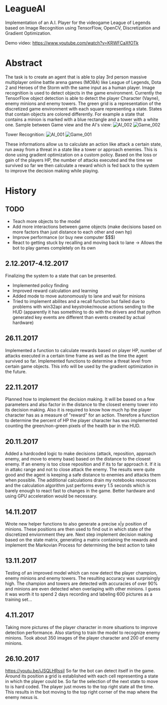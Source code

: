 # LeagueAI
Implementation of an A.I. Player for the videogame League of Legends based on Image Recognition using TensorFlow, OpenCV, Discretization and Gradient Optimization. 

Demo video: https://www.youtube.com/watch?v=KRWFCaXfOTk

# Abstract
The task is to create an agent that is able to play 3rd person massive multiplayer online battle arena games (MOBA)
like League of Legends, Dota 2 and Heroes of the Storm with the same input as a human player. Image recognition is used to detect objects in the game environment. Currently the TensorFlow object detection is able to detect the player Character (Vayne), enemy minions and enemy towers. The green grid is a representation of the discretized game environment with each square representing a state. States that contain objects are colored differently. For example a state that contains a minion is marked with a blue rectangle and a tower with a white one. Sample between Game view and the AI's view:
![AI_002](https://github.com/Oleffa/LeagueAI/blob/master/Pictures/002_LeagueAI.JPG)
![Game_002](https://github.com/Oleffa/LeagueAI/blob/master/Pictures/002_game.jpg)

Tower Recognition:
![AI_001](https://github.com/Oleffa/LeagueAI/blob/master/Pictures/001_LeagueAI.JPG)
![Game_001](https://github.com/Oleffa/LeagueAI/blob/master/Pictures/001_game.jpg)

These informations allow us to calculate an action like attack a certain state, run away from a threat in a state like a tower or approach enemies. This is done using gradient optimization on a custom policy. Based on the loss or gain of the players HP, the number of attacks executed and the time we survived so far we then calculate a reward which is fed back to the system to improve the decision making while playing.

# History
## TODO
- Teach more objects to the model
- Add more interactions between game objects (make decisions based on more factors than just distance to each other and own hp)
- Improve performance (or buy new computer $$$)
- React to getting stuck by recalling and moving back to lane -> Allows the bot to play games completely on its own

## 2.12.2017-4.12.2017
Finalizing the system to a state that can be presented.
- Implemented policy finding
- Improved reward calculation and learning
- Added mode to move autonomously to lane and wait for minions
- Tried to implement abilites and a recall function but failed due to problems with win32api and keystroke/mouse actions sending to the HUD (apparently it has something to do with the drivers and that python generated key events are different than events created by actual hardware)


## 26.11.2017
Implemented a function to calculate rewards based on player HP, number of attacks executed in a certain time frame as well as the time the agent survived so far.
Implemented functions to determine a threat level from certain game objects. This info will be used by the gradient optimization in the future.

## 22.11.2017
Planned how to implement the decision making. It will be based on a few parameters and also factor in the distance to the closest enemy tower into its decision making. Also it is required to know how much hp the player character has as a measure of "reward" for an action.
Therefore a function to determine the percent of HP the player character has was implemented counting the green/non-green pixels of the health bar in the HUD.
## 20.11.2017
Added a hardcoded logic to make decisions (attack, reposition, approach enemy, and move to enemy base) based on the distance to the closest enemy. If an enemy is too close reposition and if its to far approach it. If it is in attakc range and not to close attack the enemy.
The results were quite good and the agent is keeping a safe distance to enemies and attacks them when possible. The additional calculations drain my notebooks resources and the calculation algorithm just performs every 1.5 seconds which is barely enough to react fast to changes in the game. Better hardware and using GPU acceleration would be necessary.
## 14.11.2017
Wrote new helper functions to also generate a precise x|y position of minions. These positions are then used to find out in which state of the discretized enviornment they are. Next step implement decision making based on the state matrix, generating a matrix containing the rewards and implement the Markovian Process for determining the best action to take
## 13.11.2017
Testing of an improved model which can now detect the player champion, enemy minions and enemy towers. The resulting accuracy was surprisingly high. The champion and towers are detected with accuracies of over 90% and minions are even detected when overlaping with other minions. I guess it was worth it to spend 2 days recording and labeling 600 pictures as a training set...
## 4.11.2017
Taking more pictures of the player character in more situations to improve detection performance. Also starting to train the model to recognize enemy minions. Took about 350 images of the player character and 200 of enemy minions.
## 26.10.2017
https://youtu.be/iJSQLHRssiI
So far the bot can detect itself in the game. Around its position a grid is established with each cell representing a state in which the player could be. So far the selection of the next state to move to is hard coded. The player just moves to the top right state all the time. This results in the bot moving to the top right corner of the map where the enemy nexus is.


